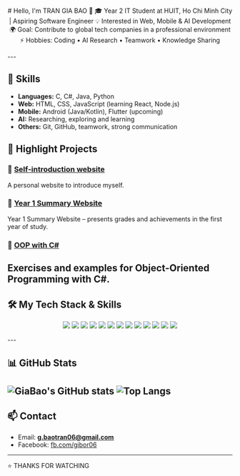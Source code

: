<p align="center">
# Hello, I'm TRAN GIA BAO 👋
🎓 Year 2 IT Student at HUIT, Ho Chi Minh City | Aspiring Software Engineer  
💡 Interested in Web, Mobile & AI Development  
🌍 Goal: Contribute to global tech companies in a professional environment  
⚡ Hobbies: Coding • AI Research • Teamwork • Knowledge Sharing
</p>
---

## 🚀 Skills
- **Languages:** C, C#, Java, Python
- **Web:** HTML, CSS, JavaScript (learning React, Node.js)  
- **Mobile:** Android (Java/Kotlin), Flutter (upcoming)  
- **AI:** Researching, exploring and learning  
- **Others:** Git, GitHub, teamwork, strong communication

## 📌 Highlight Projects
### 🔹 [Self-introduction website](https://github.com/GiaBao4406/webGioiThieuBanThan01)
A personal website to introduce myself.
### 🔹 [Year 1 Summary Website](https://github.com/GiaBao4406/WebTongKetNam1)
Year 1 Summary Website – presents grades and achievements in the first year of study.
### 🔹 [OOP with C#](https://github.com/GiaBao4406/OOP-with-C-)  
Exercises and examples for Object-Oriented Programming with C#. 
---

## 🛠️ My Tech Stack & Skills

<p align="center">
  <!-- Programming Languages -->
  <img src="https://img.shields.io/badge/C%20Language-A8B9CC?style=for-the-badge&logo=c&logoColor=white"/>
  <img src="https://img.shields.io/badge/C%23-239120?style=for-the-badge&logo=c-sharp&logoColor=white"/>
  <img src="https://img.shields.io/badge/JavaScript-F7DF1E?style=for-the-badge&logo=javascript&logoColor=black"/>
  <img src="https://img.shields.io/badge/Python-3776AB?style=for-the-badge&logo=python&logoColor=white"/>
  
  <!-- Web -->
  <img src="https://img.shields.io/badge/HTML5-E34F26?style=for-the-badge&logo=html5&logoColor=white"/>
  <img src="https://img.shields.io/badge/CSS3-1572B6?style=for-the-badge&logo=css3&logoColor=white"/>
  <img src="https://img.shields.io/badge/React-20232A?style=for-the-badge&logo=react&logoColor=61DAFB"/>
  
  <!-- Mobile -->
  <img src="https://img.shields.io/badge/Android-3DDC84?style=for-the-badge&logo=android&logoColor=white"/>
  <img src="https://img.shields.io/badge/Kotlin-7F52FF?style=for-the-badge&logo=kotlin&logoColor=white"/>
  
  <!-- Database -->
  <img src="https://img.shields.io/badge/MySQL-4479A1?style=for-the-badge&logo=mysql&logoColor=white"/>
  
  <!-- Tools -->
  <img src="https://img.shields.io/badge/Git-F05032?style=for-the-badge&logo=git&logoColor=white"/>
  <img src="https://img.shields.io/badge/GitHub-181717?style=for-the-badge&logo=github&logoColor=white"/>
  <img src="https://img.shields.io/badge/VSCode-007ACC?style=for-the-badge&logo=visual-studio-code&logoColor=white"/>
</p>
---

## 📊 GitHub Stats  

![GiaBao's GitHub stats](https://github-readme-stats.vercel.app/api?username=GiaBao4406&show_icons=true&theme=radical)  ![Top Langs](https://github-readme-stats.vercel.app/api/top-langs/?username=GiaBao4406&layout=compact&theme=radical)
---

## 📫 Contact  

- Email: **g.baotran06@gmail.com**  
- Facebook: [fb.com/gibor06](https://www.facebook.com/gibor06)

---
⭐️ THANKS FOR WATCHING
